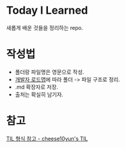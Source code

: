 # Today I Learned
새롭게 배운 것들을 정리하는 repo.

# 작성법
- 폴더랑 파일명은 영문으로 작성.
- [개발자 로드맵](https://github.com/devJang/developer-roadmap)에 따라 폴더 -> 파일 구조로 정리.
- .md 확장자로 저장.
- 출처는 확실히 남기자.

# 참고
[TIL 형식 참고 - cheese10yun's TIL](https://github.com/cheese10yun/TIL/blob/master/AWS/AWS-Service.md)